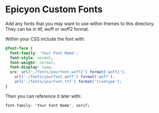 # Epicyon Custom Fonts

Add any fonts that you may want to use within themes to this directory. They can be in ttf, woff or woff2 format.

Within your CSS include the font with:

``` css
@font-face {
  font-family: 'Your Font Name';
  font-style: normal;
  font-weight: normal;
  font-display: swap;
  src: url('./fonts/yourfont.woff2') format('woff2'),
    url('./fonts/yourfont.woff') format('woff'),
    url('./fonts/yourfont.ttf') format('truetype');
}
```

Then you can reference it later with:

``` css
font-family: 'Your Font Name', serif;
```
